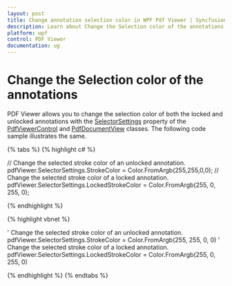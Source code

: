 ```yaml
---
layout: post
title: Change annotation selection color in WPF Pdf Viewer | Syncfusion&reg;
description: Learn about Change the Selection color of the annotations support in Syncfusion<sup>&reg;</sup>; WPF Pdf Viewer control and more.
platform: wpf
control: PDF Viewer
documentation: ug
---
```


# Change the Selection color of the annotations

PDF Viewer allows you to change the selection color of both the locked and unlocked annotations with the [SelectorSettings](https://help.syncfusion.com/cr/wpf/Syncfusion.Windows.PdfViewer.PdfViewerControl.html#Syncfusion_Windows_PdfViewer_PdfViewerControl_SelectorSettings) property of the [PdfViewerControl](https://help.syncfusion.com/cr/wpf/Syncfusion.Windows.PdfViewer.PdfViewerControl.html) and [PdfDocumentView](https://help.syncfusion.com/cr/wpf/Syncfusion.Windows.PdfViewer.PdfDocumentView.html) classes. The following code sample illustrates the same.

{% tabs %}
{% highlight c# %}

// Change the selected stroke color of an unlocked annotation.
pdfViewer.SelectorSettings.StrokeColor = Color.FromArgb(255,255,0,0);
// Change the selected stroke color of a locked annotation.
pdfViewer.SelectorSettings.LockedStrokeColor = Color.FromArgb(255, 0, 255, 0);

{% endhighlight %}

{% highlight vbnet %}

' Change the selected stroke color of an unlocked annotation.
pdfViewer.SelectorSettings.StrokeColor = Color.FromArgb(255, 255, 0, 0)
' Change the selected stroke color of a locked annotation.
pdfViewer.SelectorSettings.LockedStrokeColor = Color.FromArgb(255, 0, 255, 0)

{% endhighlight %}
{% endtabs %}
